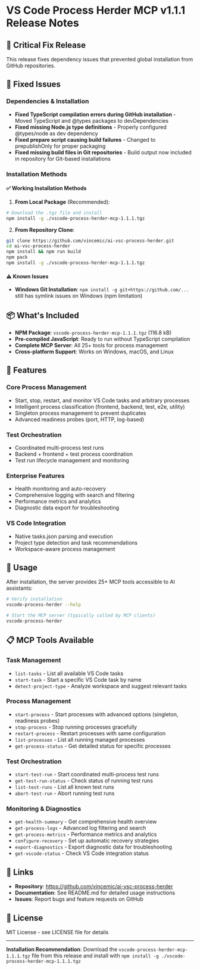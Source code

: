 # VS Code Process Herder MCP v1.1.1 Release Notes

## 🔧 Critical Fix Release

This release fixes dependency issues that prevented global installation from GitHub repositories.

## 🐛 Fixed Issues

### Dependencies & Installation
- **Fixed TypeScript compilation errors during GitHub installation** - Moved TypeScript and @types packages to devDependencies
- **Fixed missing Node.js type definitions** - Properly configured @types/node as dev dependency  
- **Fixed prepare script causing build failures** - Changed to prepublishOnly for proper packaging
- **Fixed missing build files in Git repositories** - Build output now included in repository for Git-based installations

### Installation Methods

#### ✅ Working Installation Methods

1. **From Local Package** (Recommended):
```bash
# Download the .tgz file and install
npm install -g ./vscode-process-herder-mcp-1.1.1.tgz
```

2. **From Repository Clone**:
```bash
git clone https://github.com/vincemic/ai-vsc-process-herder.git
cd ai-vsc-process-herder
npm install && npm run build
npm pack
npm install -g ./vscode-process-herder-mcp-1.1.1.tgz
```

#### ⚠️ Known Issues

- **Windows Git Installation**: `npm install -g git+https://github.com/...` still has symlink issues on Windows (npm limitation)

## 📦 What's Included

- **NPM Package**: `vscode-process-herder-mcp-1.1.1.tgz` (116.8 kB)
- **Pre-compiled JavaScript**: Ready to run without TypeScript compilation
- **Complete MCP Server**: All 25+ tools for process management
- **Cross-platform Support**: Works on Windows, macOS, and Linux

## 🚀 Features

### Core Process Management
- Start, stop, restart, and monitor VS Code tasks and arbitrary processes
- Intelligent process classification (frontend, backend, test, e2e, utility)
- Singleton process management to prevent duplicates
- Advanced readiness probes (port, HTTP, log-based)

### Test Orchestration  
- Coordinated multi-process test runs
- Backend + frontend + test process coordination
- Test run lifecycle management and monitoring

### Enterprise Features
- Health monitoring and auto-recovery
- Comprehensive logging with search and filtering
- Performance metrics and analytics
- Diagnostic data export for troubleshooting

### VS Code Integration
- Native tasks.json parsing and execution
- Project type detection and task recommendations
- Workspace-aware process management

## 🔧 Usage

After installation, the server provides 25+ MCP tools accessible to AI assistants:

```bash
# Verify installation
vscode-process-herder --help

# Start the MCP server (typically called by MCP clients)
vscode-process-herder
```

## 📋 MCP Tools Available

### Task Management
- `list-tasks` - List all available VS Code tasks
- `start-task` - Start a specific VS Code task by name
- `detect-project-type` - Analyze workspace and suggest relevant tasks

### Process Management
- `start-process` - Start processes with advanced options (singleton, readiness probes)
- `stop-process` - Stop running processes gracefully  
- `restart-process` - Restart processes with same configuration
- `list-processes` - List all running managed processes
- `get-process-status` - Get detailed status for specific processes

### Test Orchestration
- `start-test-run` - Start coordinated multi-process test runs
- `get-test-run-status` - Check status of running test runs
- `list-test-runs` - List all known test runs
- `abort-test-run` - Abort running test runs

### Monitoring & Diagnostics
- `get-health-summary` - Get comprehensive health overview
- `get-process-logs` - Advanced log filtering and search
- `get-process-metrics` - Performance metrics and analytics
- `configure-recovery` - Set up automatic recovery strategies
- `export-diagnostics` - Export diagnostic data for troubleshooting
- `get-vscode-status` - Check VS Code integration status

## 🔗 Links

- **Repository**: https://github.com/vincemic/ai-vsc-process-herder
- **Documentation**: See README.md for detailed usage instructions
- **Issues**: Report bugs and feature requests on GitHub

## 📄 License

MIT License - see LICENSE file for details

---

**Installation Recommendation**: Download the `vscode-process-herder-mcp-1.1.1.tgz` file from this release and install with `npm install -g ./vscode-process-herder-mcp-1.1.1.tgz`